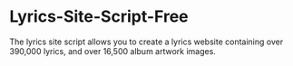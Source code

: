 # Lyrics-Site-Script-Free
The lyrics site script allows you to create a lyrics website containing over 390,000 lyrics, and over 16,500 album artwork images.
